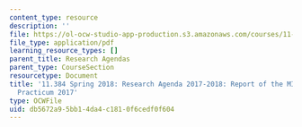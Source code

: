 ```yaml
---
content_type: resource
description: ''
file: https://ol-ocw-studio-app-production.s3.amazonaws.com/courses/11-384-malaysia-sustainable-cities-practicum-spring-2018/db5672a95bb14da4c1810f6cedf0f604_MIT11_384S18_2017Cohort.pdf
file_type: application/pdf
learning_resource_types: []
parent_title: Research Agendas
parent_type: CourseSection
resourcetype: Document
title: '11.384 Spring 2018: Research Agenda 2017-2018: Report of the MIT-UTM 2017
  Practicum 2017'
type: OCWFile
uid: db5672a9-5bb1-4da4-c181-0f6cedf0f604
---
```

